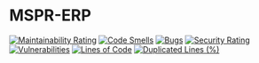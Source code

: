 # MSPR-ERP

[![Maintainability Rating](https://sonarcloud.io/api/project_badges/measure?project=nyan42_MSPR-ERP&metric=sqale_rating)](https://sonarcloud.io/summary/new_code?id=nyan42_MSPR-ERP)
[![Code Smells](https://sonarcloud.io/api/project_badges/measure?project=nyan42_MSPR-ERP&metric=code_smells)](https://sonarcloud.io/summary/new_code?id=nyan42_MSPR-ERP)
[![Bugs](https://sonarcloud.io/api/project_badges/measure?project=nyan42_MSPR-ERP&metric=bugs)](https://sonarcloud.io/summary/new_code?id=nyan42_MSPR-ERP)
[![Security Rating](https://sonarcloud.io/api/project_badges/measure?project=nyan42_MSPR-ERP&metric=security_rating)](https://sonarcloud.io/summary/new_code?id=nyan42_MSPR-ERP)
[![Vulnerabilities](https://sonarcloud.io/api/project_badges/measure?project=nyan42_MSPR-ERP&metric=vulnerabilities)](https://sonarcloud.io/summary/new_code?id=nyan42_MSPR-ERP)
[![Lines of Code](https://sonarcloud.io/api/project_badges/measure?project=nyan42_MSPR-ERP&metric=ncloc)](https://sonarcloud.io/summary/new_code?id=nyan42_MSPR-ERP)
[![Duplicated Lines (%)](https://sonarcloud.io/api/project_badges/measure?project=nyan42_MSPR-ERP&metric=duplicated_lines_density)](https://sonarcloud.io/summary/new_code?id=nyan42_MSPR-ERP)
